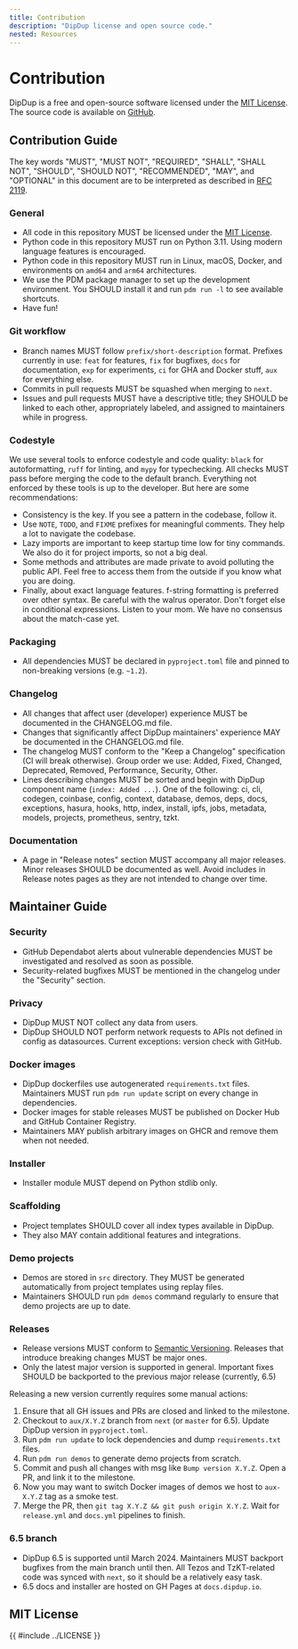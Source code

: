 ```yaml
---
title: Contribution
description: "DipDup license and open source code."
nested: Resources
---
```


# Contribution

DipDup is a free and open-source software licensed under the [MIT License](#mit-license). The source code is available on [GitHub](https://github.com/dipdup-io/dipdup).

## Contribution Guide

The key words "MUST", "MUST NOT", "REQUIRED", "SHALL", "SHALL NOT", "SHOULD", "SHOULD NOT", "RECOMMENDED", "MAY", and "OPTIONAL" in this document are to be interpreted as described in [RFC 2119](https://www.ietf.org/rfc/rfc2119.txt).

### General

- All code in this repository MUST be licensed under the [MIT License](#mit-license).
- Python code in this repository MUST run on Python 3.11. Using modern language features is encouraged.
- Python code in this repository MUST run in Linux, macOS, Docker, and environments on `amd64` and `arm64` architectures.
- We use the PDM package manager to set up the development environment. You SHOULD install it and run `pdm run -l` to see available shortcuts.
- Have fun!

### Git workflow

- Branch names MUST follow `prefix/short-description` format. Prefixes currently in use: `feat` for features, `fix` for bugfixes, `docs` for documentation, `exp` for experiments, `ci` for GHA and Docker stuff, `aux` for everything else.
- Commits in pull requests MUST be squashed when merging to `next`.
- Issues and pull requests MUST have a descriptive title; they SHOULD be linked to each other, appropriately labeled, and assigned to maintainers while in progress.

### Codestyle

We use several tools to enforce codestyle and code quality: `black` for autoformatting, `ruff` for linting, and `mypy` for typechecking. All checks MUST pass before merging the code to the default branch. Everything not enforced by these tools is up to the developer. But here are some recommendations:

- Consistency is the key. If you see a pattern in the codebase, follow it.
- Use `NOTE`, `TODO`, and `FIXME` prefixes for meaningful comments. They help a lot to navigate the codebase.
- Lazy imports are important to keep startup time low for tiny commands. We also do it for project imports, so not a big deal.
- Some methods and attributes are made private to avoid polluting the public API. Feel free to access them from the outside if you know what you are doing.
- Finally, about exact language features. f-string formatting is preferred over other syntax. Be careful with the walrus operator. Don't forget else in conditional expressions. Listen to your mom. We have no consensus about the match-case yet.

### Packaging

- All dependencies MUST be declared in `pyproject.toml` file and pinned to non-breaking versions (e.g. `~1.2`).

### Changelog

- All changes that affect user (developer) experience MUST be documented in the CHANGELOG.md file.
- Changes that significantly affect DipDup maintainers' experience MAY be documented in the CHANGELOG.md file.
- The changelog MUST conform to the "Keep a Changelog" specification (CI will break otherwise). Group order we use: Added, Fixed, Changed, Deprecated, Removed, Performance, Security, Other.
- Lines describing changes MUST be sorted and begin with DipDup component name (`index: Added ...`). One of the following: ci, cli, codegen, coinbase, config, context, database, demos, deps, docs, exceptions, hasura, hooks, http, index, install, ipfs, jobs, metadata, models, projects, prometheus, sentry, tzkt.

### Documentation

- A page in "Release notes" section MUST accompany all major releases. Minor releases SHOULD be documented as well. Avoid includes in Release notes pages as they are not intended to change over time.

## Maintainer Guide

### Security

- GitHub Dependabot alerts about vulnerable dependencies MUST be investigated and resolved as soon as possible.
- Security-related bugfixes MUST be mentioned in the changelog under the "Security" section.

### Privacy

- DipDup MUST NOT collect any data from users.
- DipDup SHOULD NOT perform network requests to APIs not defined in config as datasources. Current exceptions: version check with GitHub.

### Docker images

- DipDup dockerfiles use autogenerated `requirements.txt` files. Maintainers MUST run `pdm run update` script on every change in dependencies.
- Docker images for stable releases MUST be published on Docker Hub and GitHub Container Registry.
- Maintainers MAY publish arbitrary images on GHCR and remove them when not needed.

### Installer

- Installer module MUST depend on Python stdlib only.

### Scaffolding

- Project templates SHOULD cover all index types available in DipDup.
- They also MAY contain additional features and integrations.

### Demo projects

- Demos are stored in `src` directory. They MUST be generated automatically from project templates using replay files.
- Maintainers SHOULD run `pdm demos` command regularly to ensure that demo projects are up to date.

### Releases

- Release versions MUST conform to [Semantic Versioning](https://semver.org/). Releases that introduce breaking changes MUST be major ones.
- Only the latest major version is supported in general. Important fixes SHOULD be backported to the previous major release (currently, 6.5)

Releasing a new version currently requires some manual actions:

1. Ensure that all GH issues and PRs are closed and linked to the milestone.
2. Checkout to `aux/X.Y.Z` branch from `next` (or `master` for 6.5). Update DipDup version in `pyproject.toml`.
3. Run `pdm run update` to lock dependencies and dump `requirements.txt` files.
4. Run `pdm run demos` to generate demo projects from scratch.
5. Commit and push all changes with msg like `Bump version X.Y.Z`. Open a PR, and link it to the milestone.
6. Now you may want to switch Docker images of demos we host to `aux-X.Y.Z` tag as a smoke test.
7. Merge the PR, then `git tag X.Y.Z && git push origin X.Y.Z`. Wait for `release.yml` and `docs.yml` pipelines to finish.

### 6.5 branch

- DipDup 6.5 is supported until March 2024. Maintainers MUST backport bugfixes from the main branch until then. All Tezos and TzKT-related code was synced with `next`, so it should be a relatively easy task.
- 6.5 docs and installer are hosted on GH Pages at `docs.dipdup.io`.

## MIT License

<!-- markdownlint-disable first-line-h1 -->
{{ #include ../LICENSE }}
